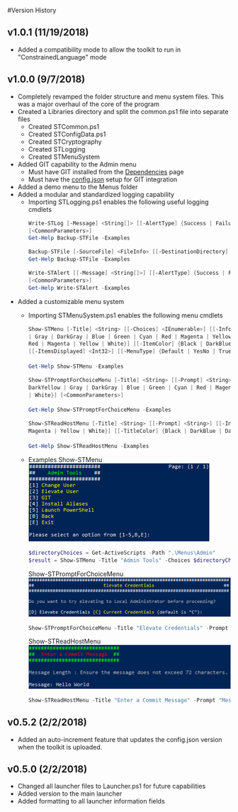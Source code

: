 #Version History

## v1.0.1 (11/19/2018)
* Added a compatibility mode to allow the toolkit to run in "ConstrainedLanguage" mode

## v1.0.0 (9/7/2018)
* Completely revamped the folder structure and menu system files. This was a major overhaul of the core of the program
* Created a Libraries directory and split the common.ps1 file into separate files
  * Created STCommon.ps1
  * Created STConfigData.ps1
  * Created STCryptography
  * Created STLogging
  * Created STMenuSystem
* Added GIT capability to the Admin menu
  * Must have GIT installed from the [Dependencies](README.md#dependencies) page
  * Must have the [config.json](Templates\CONFIG.md) setup for GIT integration
* Added a demo menu to the Menus folder
* Added a modular and standardized logging capability
  * Importing STLogging.ps1 enables the following useful logging cmdlets
    ```powershell
    Write-STLog [-Message] <String[]> [[-AlertType] {Success | Failure | Informational | Warning | Error}] [-OutFile] <String> [[-Append] <Boolean>] [[-WithTimestamp] <Boolean>] [[-PipelineInput] <Hashtable>]
    [<CommonParameters>]
    Get-Help Backup-STFile -Examples
    ```
    ```powershell
    Backup-STFile [-SourceFile] <FileInfo> [[-DestinationDirectory] <String>] [<CommonParameters>]
    Get-Help Backup-STFile -Examples
    ```
    ```powershell
    Write-STAlert [[-Message] <String[]>] [[-AlertType] {Success | Failure | Informational | Warning | Error}] [[-OutFile] <String>] [[-Append] <Boolean>] [[-WithTimestamp] <Boolean>] [[-PipelineInput] <Hashtable>]
    [<CommonParameters>]
    Get-Help Write-STAlert -Examples
    ```
* Added a customizable menu system
  * Importing STMenuSystem.ps1 enables the following menu cmdlets
    ```powershell
    Show-STMenu [-Title] <String> [[-Choices] <IEnumerable>] [[-Info] <IEnumerable>] [-Back] [-Exit] [[-Custom] <String>] [[-BorderColor] {Black | DarkBlue | DarkGreen | DarkCyan | DarkRed | DarkMagenta | DarkYellow
    | Gray | DarkGray | Blue | Green | Cyan | Red | Magenta | Yellow | White}] [[-TitleColor] {Black | DarkBlue | DarkGreen | DarkCyan | DarkRed | DarkMagenta | DarkYellow | Gray | DarkGray | Blue | Green | Cyan |
    Red | Magenta | Yellow | White}] [[-ItemColor] {Black | DarkBlue | DarkGreen | DarkCyan | DarkRed | DarkMagenta | DarkYellow | Gray | DarkGray | Blue | Green | Cyan | Red | Magenta | Yellow | White}]
    [[-ItemsDisplayed] <Int32>] [[-MenuType] {Default | YesNo | TrueFalse | AcceptDecline}] [<CommonParameters>]

    Get-Help Show-STMenu -Examples
    ```
    ```powershell
    Show-STPromptForChoiceMenu [-Title] <String> [[-Prompt] <String>] [[-Choices] <IEnumerable>] [[-DefaultChoice] <Int32>] [-Help] [[-HelpInfo] <IEnumerable>] [[-BorderColor] {Black | DarkBlue | DarkGreen | DarkCyan | DarkRed | DarkMagenta | 
    DarkYellow | Gray | DarkGray | Blue | Green | Cyan | Red | Magenta | Yellow | White}] [[-TitleColor] {Black | DarkBlue | DarkGreen | DarkCyan | DarkRed | DarkMagenta | DarkYellow | Gray | DarkGray | Blue | Green | Cyan | Red | Magenta | Yellow 
    | White}] [<CommonParameters>]

    Get-Help Show-STPromptForChoiceMenu -Examples
    ```
    ```powershell
    Show-STReadHostMenu [-Title] <String> [[-Prompt] <String>] [[-Info] <IEnumerable>] [-AsSecureString] [[-BorderColor] {Black | DarkBlue | DarkGreen | DarkCyan | DarkRed | DarkMagenta | DarkYellow | Gray | DarkGray | Blue | Green | Cyan | Red | 
    Magenta | Yellow | White}] [[-TitleColor] {Black | DarkBlue | DarkGreen | DarkCyan | DarkRed | DarkMagenta | DarkYellow | Gray | DarkGray | Blue | Green | Cyan | Red | Magenta | Yellow | White}] [<CommonParameters>]

    Get-Help Show-STReadHostMenu -Examples
    ```
  * Examples
    Show-STMenu
    <br />
    ![](Help/Show-STMenu.png?raw=true)
    
    ```powershell
    $directoryChoices = Get-ActiveScripts -Path ".\Menus\Admin"
    $result = Show-STMenu -Title "Admin Tools" -Choices $directoryChoices.Choices -Exit -Back -TitleColor Green -BorderColor White -ItemColor Yellow
    ```  
    Show-STPromptForChoiceMenu
    <br />
    ![](Help/Show-STPromptForChoiceMenu.png?raw=true)
    
    ```powershell
    Show-STPromptForChoiceMenu -Title "Elevate Credentials" -Prompt "Do you want to try elevating to Local Administrator before proceeding?" -Choices @("Elevate Cre&dentials", "&Current Credentials") -Default 1
    ```  
    Show-STReadHostMenu
    <br />
    ![](Help/Show-STReadHostMenu.png?raw=true)
    
    ```powershell
    Show-STReadHostMenu -Title "Enter a Commit Message" -Prompt "Message" -Info @("Message Length", "Ensure the message does not exceed 72 characters.") -BorderColor Green -TitleColor Red
    ```  

## v0.5.2 (2/2/2018)
* Added an auto-increment feature that updates the config.json version when the toolkit is uploaded.

## v0.5.0 (2/2/2018)

* Changed all launcher files to Launcher.ps1 for future capabilities
* Added version to the main launcher
* Added formatting to all launcher information fields